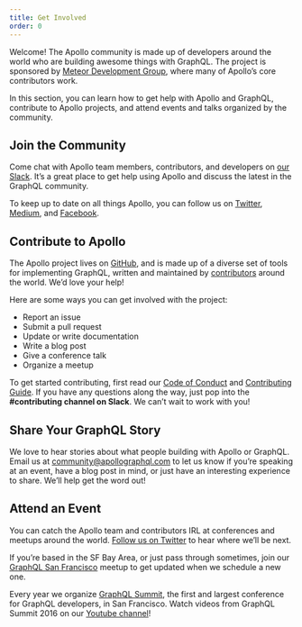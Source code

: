 ```yaml
---
title: Get Involved
order: 0
---
```

Welcome! The Apollo community is made up of developers around the world who are building awesome things with GraphQL. The project is sponsored by [Meteor Development Group](http://www.meteor.com), where many of Apollo’s core contributors work.

In this section, you can learn how to get help with Apollo and GraphQL, contribute to Apollo projects, and attend events and talks organized by the community.

## Join the Community

Come chat with Apollo team members, contributors, and developers on [our Slack](http://www.apollodata.com/#slack). It’s a great place to get help using Apollo and discuss the latest in the GraphQL community.

To keep up to date on all things Apollo, you can follow us on [Twitter](https://twitter.com/apollographql), [Medium](https://medium.com/apollo-stack), and [Facebook](https://www.facebook.com/apollographql/).

## Contribute to Apollo

The Apollo project lives on [GitHub](https://github.com/apollographql), and is made up of a diverse set of tools for implementing GraphQL, written and maintained by [contributors](https://github.com/orgs/apollographql/people) around the world. We’d love your help!

Here are some ways you can get involved with the project:

- Report an issue
- Submit a pull request
- Update or write documentation
- Write a blog post
- Give a conference talk
- Organize a meetup

To get started contributing, first read our [Code of Conduct](http://dev.apollodata.com/community/code-of-conduct.html) and [Contributing Guide](http://dev.apollodata.com/community/contributing.html). If you have any questions along the way, just pop into the **#contributing channel on Slack**. We can’t wait to work with you!

## Share Your GraphQL Story

We love to hear stories about what people building with Apollo or GraphQL. Email us at [community@apollographql.com](mailto:community@apollographql.com) to let us know if you’re speaking at an event, have a blog post in mind, or just have an interesting experience to share. We’ll help get the word out!

## Attend an Event

You can catch the Apollo team and contributors IRL at conferences and meetups around the world. [Follow us on Twitter](http://twitter.com/apollographql) to hear where we’ll be next.

If you’re based in the SF Bay Area, or just pass through sometimes, join our [GraphQL San Francisco](http://www.meetup.com/GraphQL-SF/) meetup to get updated when we schedule a new one.

Every year we organize [GraphQL Summit](summit.graphql.com), the first and largest conference for GraphQL developers, in San Francisco. Watch videos from GraphQL Summit 2016 on our [Youtube channel](https://www.youtube.com/watch?v=bPlOGKPLtqM&list=PLpi1lPB6opQzSSOQU8JQLExuP1JUXPtmA)!
